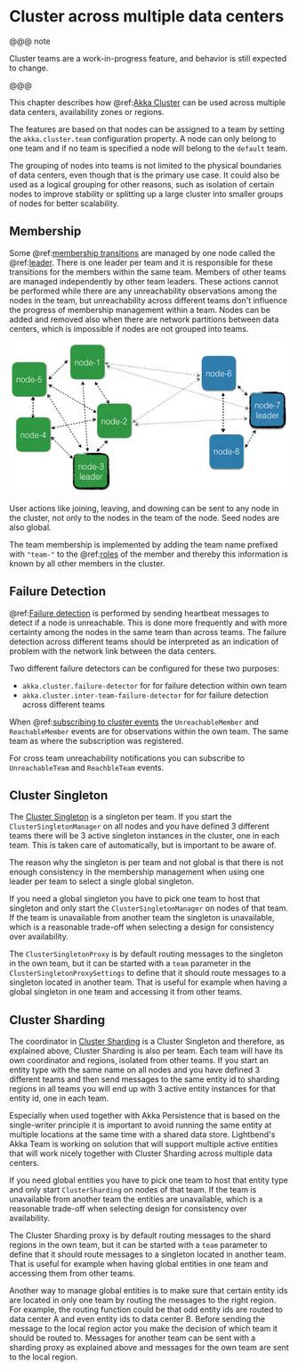 # Cluster across multiple data centers

@@@ note

Cluster teams are a work-in-progress feature, and behavior is still expected to change.

@@@

This chapter describes how @ref:[Akka Cluster](cluster-usage.md) can be used across
multiple data centers, availability zones or regions. 

The features are based on that nodes can be assigned to a team by setting the 
`akka.cluster.team` configuration property. A node can only belong to one team
and if no team is specified a node will belong to the `default` team.

The grouping of nodes into teams is not limited to the physical boundaries of data centers,
even though that is the primary use case. It could also be used as a logical grouping
for other reasons, such as isolation of certain nodes to improve stability or splitting
up a large cluster into smaller groups of nodes for better scalability. 

## Membership

Some @ref:[membership transitions](common/cluster.md#membership-lifecycle) are managed by 
one node called the @ref:[leader](common/cluster.md#leader). There is one leader per team and
it is responsible for these transitions for the members within the same team. Members of
other teams are managed independently by other team leaders. These actions cannot be performed
while there are any unreachability observations among the nodes in the team, but unreachability
across different teams don't influence the progress of membership management within a team.
Nodes can be added and removed also when there are network partitions between data centers,
which is impossible if nodes are not grouped into teams.

![cluster-team.png](../images/cluster-team.png)

User actions like joining, leaving, and downing can be sent to any node in the cluster,
not only to the nodes in the team of the node. Seed nodes are also global.

The team membership is implemented by adding the team name prefixed with `"team-"` to the 
@ref:[roles](cluster-usage.md#node-roles) of the member and thereby this information is known
by all other members in the cluster.

## Failure Detection

@ref:[Failure detection](cluster-usage.md#failure-detector) is performed by sending heartbeat messages
to detect if a node is unreachable. This is done more frequently and with more certainty among
the nodes in the same team than across teams. The failure detection across different teams should
be interpreted as an indication of problem with the network link between the data centers.

Two different failure detectors can be configured for these two purposes:

* `akka.cluster.failure-detector` for for failure detection within own team
* `akka.cluster.inter-team-failure-detector` for for failure detection across different teams

When @ref:[subscribing to cluster events](cluster-usage.md#cluster-subscriber) the `UnreachableMember` and
`ReachableMember` events are for observations within the own team. The same team as where the
subscription was registered.

For cross team unreachability notifications you can subscribe to `UnreachableTeam` and `ReachbleTeam`
events.

## Cluster Singleton

The [Cluster Singleton](cluster-singleton.md) is a singleton per team. If you start the 
`ClusterSingletonManager` on all nodes and you have defined 3 different teams there will be
3 active singleton instances in the cluster, one in each team. This is taken care of automatically, 
but is important to be aware of.

The reason why the singleton is per team and not global is that there is not enough consistency
in the membership management when using one leader per team to select a single global singleton.

If you need a global singleton you have to pick one team to host that singleton and only start the
`ClusterSingletonManager` on nodes of that team. If the team is unavailable from another team the
singleton is unavailable, which is a reasonable trade-off when selecting a design for consistency
over availability.

The `ClusterSingletonProxy` is by default routing messages to the singleton in the own team, but
it can be started with a `team` parameter in the `ClusterSingletonProxySettings` to define that 
it should route messages to a singleton located in another team. That is useful for example when
having a global singleton in one team and accessing it from other teams.

## Cluster Sharding

The coordinator in [Cluster Sharding](cluster-sharding.md) is a Cluster Singleton and therefore,
as explained above, Cluster Sharding is also per team. Each team will have its own coordinator
and regions, isolated from other teams. If you start an entity type with the same name on all 
nodes and you have defined 3 different teams and then send messages to the same entity id to
sharding regions in all teams you will end up with 3 active entity instances for that entity id,
one in each team. 

Especially when used together with Akka Persistence that is based on the single-writer principle
it is important to avoid running the same entity at multiple locations at the same time with a
shared data store. Lightbend's Akka Team is working on solution that will support multiple active
entities that will work nicely together with Cluster Sharding across multiple data centers.

If you need global entities you have to pick one team to host that entity type and only start
`ClusterSharding` on nodes of that team. If the team is unavailable from another team the
entities are unavailable, which is a reasonable trade-off when selecting design for consistency
over availability.

The Cluster Sharding proxy is by default routing messages to the shard regions in the own team, but
it can be started with a `team` parameter to define that it should route messages to a singleton
located in another team. That is useful for example when having global entities in one team and 
accessing them from other teams.

Another way to manage global entities is to make sure that certain entity ids are located in 
only one team by routing the messages to the right region. For example, the routing function
could be that odd entity ids are routed to data center A and even entity ids to data center B.
Before sending the message to the local region actor you make the decision of which team it should
be routed to. Messages for another team can be sent with a sharding proxy as explained above and
messages for the own team are sent to the local region.
